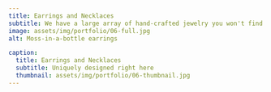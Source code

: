 ```yaml
---
title: Earrings and Necklaces
subtitle: We have a large array of hand-crafted jewelry you won't find anywhere else.
image: assets/img/portfolio/06-full.jpg
alt: Moss-in-a-bottle earrings

caption:
  title: Earrings and Necklaces
  subtitle: Uniquely designed right here
  thumbnail: assets/img/portfolio/06-thumbnail.jpg
---
```

